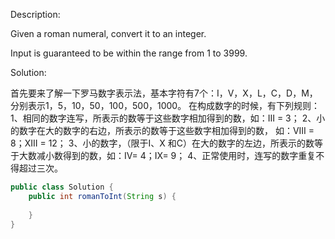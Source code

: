 Description:

Given a roman numeral, convert it to an integer.

Input is guaranteed to be within the range from 1 to 3999.

Solution:

首先要来了解一下罗马数字表示法，基本字符有7个：I，V，X，L，C，D，M，分别表示1，5，10，50，100，500，1000。
在构成数字的时候，有下列规则：
1、相同的数字连写，所表示的数等于这些数字相加得到的数，如：III = 3；
2、小的数字在大的数字的右边，所表示的数等于这些数字相加得到的数， 如：VIII = 8；XIII = 12；
3、小的数字，（限于I、X 和C）在大的数字的左边，所表示的数等于大数减小数得到的数，如：IV= 4；IX= 9；
4、正常使用时，连写的数字重复不得超过三次。

```java
public class Solution {
    public int romanToInt(String s) {
        
    }
}
```
